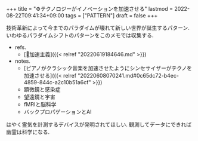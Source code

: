 +++
title = "⚙テクノロジーがイノベーションを加速させる"
lastmod = 2022-08-22T09:41:34+09:00
tags = ["PATTERN"]
draft = false
+++

技術革新によって今までのパラダイムが壊れて新しい世界が誕生するパターン.いわゆるパラダイムシフトのパターンをこのメモでは収集する.

-   refs.
    -   [📝加速主義]({{< relref "20220619184646.md" >}})
-   notes.
    -   [ピアノがクラシック音楽を加速させたようにシンセサイザーがテクノを加速させる]({{< relref "20220608070241.md#0c65dc72-b4ec-4859-844c-a2c10b51a6cf" >}})
    -   顕微鏡と感染症
    -   望遠鏡と宇宙
    -   fMRIと脳科学
    -   バックプロパゲーションとAI

はやく霊気を計測するデバイスが発明されてほしい. 観測してデータにできれば幽霊は科学になる.
